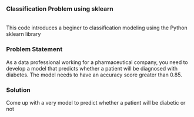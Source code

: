 <h3> Classification Problem using sklearn</h3>
<br>
This code introduces a beginer to classification modeling using the Python sklearn library
<br>
<h3> Problem Statement </h3>
As a data professional working for a pharmaceutical company, you need to develop a
model that predicts whether a patient will be diagnosed with diabetes. The model needs
to have an accuracy score greater than 0.85.
<br>
<h3> Solution </h3>
Come up with  a very model to predict whether a patient will be diabetic or not

